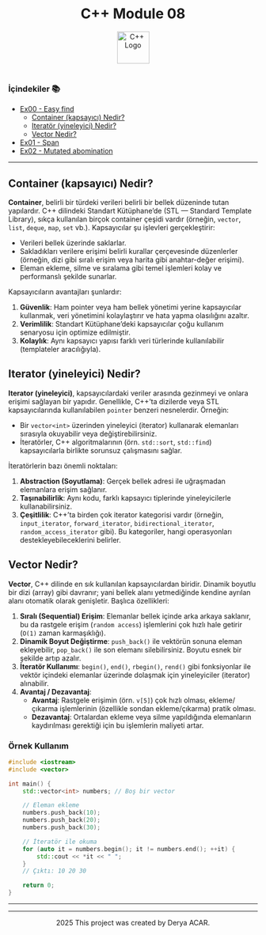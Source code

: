 <div align="center">
  <h1>C++ Module 08</h1> <img src="https://cdn-icons-png.flaticon.com/512/6132/6132222.png" alt="C++ Logo" width="65"></br></br>
</div>

<p align="center">
</p>


### İçindekiler 📚
  - [Ex00 - Easy find](#ex00)
    - [Container (kapsayıcı) Nedir?](#container-nedir)
    - [Iteratör (yineleyici) Nedir?](#iterator-nedir)
    - [Vector Nedir?](#vector-nedir)
  - [Ex01 - Span](#ex01)
  - [Ex02 - Mutated abomination](#ex02)

---

## Container (kapsayıcı) Nedir?

**Container**, belirli bir türdeki verileri belirli bir bellek düzeninde tutan yapılardır. C++ dilindeki Standart Kütüphane’de (STL — Standard Template Library), sıkça kullanılan birçok container çeşidi vardır (örneğin, `vector`, `list`, `deque`, `map`, `set` vb.). Kapsayıcılar şu işlevleri gerçekleştirir:

- Verileri bellek üzerinde saklarlar.
- Sakladıkları verilere erişimi belirli kurallar çerçevesinde düzenlerler (örneğin, dizi gibi sıralı erişim veya harita gibi anahtar-değer erişimi).
- Eleman ekleme, silme ve sıralama gibi temel işlemleri kolay ve performanslı şekilde sunarlar.

Kapsayıcıların avantajları şunlardır:

1. **Güvenlik**: Ham pointer veya ham bellek yönetimi yerine kapsayıcılar kullanmak, veri yönetimini kolaylaştırır ve hata yapma olasılığını azaltır.  
2. **Verimlilik**: Standart Kütüphane’deki kapsayıcılar çoğu kullanım senaryosu için optimize edilmiştir.  
3. **Kolaylık**: Aynı kapsayıcı yapısı farklı veri türlerinde kullanılabilir (templateler aracılığıyla).

## Iterator (yineleyici) Nedir?

**Iterator (yineleyici)**, kapsayıcılardaki veriler arasında gezinmeyi ve onlara erişimi sağlayan bir yapıdır. Genellikle, C++’ta dizilerde veya STL kapsayıcılarında kullanılabilen `pointer` benzeri nesnelerdir. Örneğin:

- Bir `vector<int>` üzerinden yineleyici (iterator) kullanarak elemanları sırasıyla okuyabilir veya değiştirebilirsiniz.
- İteratörler, C++ algoritmalarının (örn. `std::sort`, `std::find`) kapsayıcılarla birlikte sorunsuz çalışmasını sağlar.

İteratörlerin bazı önemli noktaları:

1. **Abstraction (Soyutlama)**: Gerçek bellek adresi ile uğraşmadan elemanlara erişim sağlanır.  
2. **Taşınabilirlik**: Aynı kodu, farklı kapsayıcı tiplerinde yineleyicilerle kullanabilirsiniz.  
3. **Çeşitlilik**: C++’ta birden çok iterator kategorisi vardır (örneğin, `input_iterator`, `forward_iterator`, `bidirectional_iterator`, `random_access_iterator` gibi). Bu kategoriler, hangi operasyonları destekleyebileceklerini belirler.

## Vector Nedir?

**Vector**, C++ dilinde en sık kullanılan kapsayıcılardan biridir. Dinamik boyutlu bir dizi (array) gibi davranır; yani bellek alanı yetmediğinde kendine ayrılan alanı otomatik olarak genişletir. Başlıca özellikleri:

1. **Sıralı (Sequential) Erişim**: Elemanlar bellek içinde arka arkaya saklanır, bu da rastgele erişim (`random access`) işlemlerini çok hızlı hale getirir (`O(1)` zaman karmaşıklığı).  
2. **Dinamik Boyut Değiştirme**: `push_back()` ile vektörün sonuna eleman ekleyebilir, `pop_back()` ile son elemanı silebilirsiniz. Boyutu esnek bir şekilde artıp azalır.  
3. **İteratör Kullanımı**: `begin()`, `end()`, `rbegin()`, `rend()` gibi fonksiyonlar ile vektör içindeki elemanlar üzerinde dolaşmak için yineleyiciler (iterator) alınabilir.  
4. **Avantaj / Dezavantaj**:
    - **Avantaj**: Rastgele erişimin (örn. `v[5]`) çok hızlı olması, ekleme/çıkarma işlemlerinin (özellikle sondan ekleme/çıkarma) pratik olması.  
    - **Dezavantaj**: Ortalardan ekleme veya silme yapıldığında elemanların kaydırılması gerektiği için bu işlemlerin maliyeti artar.

### Örnek Kullanım

```cpp
#include <iostream>
#include <vector>

int main() {
    std::vector<int> numbers; // Boş bir vector

    // Eleman ekleme
    numbers.push_back(10);
    numbers.push_back(20);
    numbers.push_back(30);

    // İteratör ile okuma
    for (auto it = numbers.begin(); it != numbers.end(); ++it) {
        std::cout << *it << " ";
    }
    // Çıktı: 10 20 30

    return 0;
}

```

---

---

<p align="center">2025 This project was created by Derya ACAR.</p>
